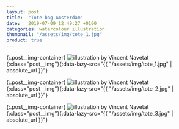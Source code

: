 ```yaml
---
layout: post
title:  "Tote bag Amsterdam"
date:   2019-07-09 12:49:27 +0100
categories: watercolour illustration
thumbnail: "/assets/img/tote_1.jpg"
product: true
---
```

{:.post__img-container}
  ![illustration by Vincent Navetat](""){:class="post__img"}{:data-lazy-src="{{ "/assets/img/tote_1.jpg" | absolute_url }}"}

{:.post__img-container}
  ![illustration by Vincent Navetat](""){:class="post__img"}{:data-lazy-src="{{ "/assets/img/tote_2.jpg" | absolute_url }}"}

{:.post__img-container}
  ![illustration by Vincent Navetat](""){:class="post__img"}{:data-lazy-src="{{ "/assets/img/tote_3.jpg" | absolute_url }}"}

